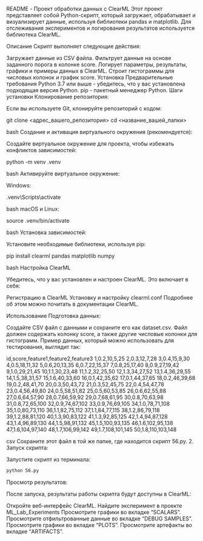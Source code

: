 README - Проект обработки данных с ClearML
Этот проект представляет собой Python-скрипт, который загружает, обрабатывает и визуализирует данные, используя библиотеки pandas и matplotlib. Для отслеживания экспериментов и логирования результатов используется библиотека ClearML.

Описание
Скрипт выполняет следующие действия:

Загружает данные из CSV файла.
Фильтрует данные на основе заданного порога в колонке score.
Логирует параметры, результаты, графики и примеры данных в ClearML.
Строит гистограммы для числовых колонок и график score.
Установка
Предварительные требования
Python 3.7 или выше - убедитесь, что у вас установлена подходящая версия Python.
pip - пакетный менеджер Python.
Шаги установки
Клонирование репозитория:

Если вы используете Git, клонируйте репозиторий с кодом:

git clone <адрес_вашего_репозитория>
cd <название_вашей_папки>

bash
Создание и активация виртуального окружения (рекомендуется):

Создайте виртуальное окружение для проекта, чтобы избежать конфликтов зависимостей:

python -m venv .venv

bash
Активируйте виртуальное окружение:

Windows:

.venv\Scripts\activate

bash
macOS и Linux:

source .venv/bin/activate

bash
Установка зависимостей:

Установите необходимые библиотеки, используя pip:

pip install clearml pandas matplotlib numpy

bash
Настройка ClearML

Убедитесь, что у вас установлен и настроен ClearML. Это включает в себя:

Регистрацию в ClearML
Установку и настройку clearml.conf
Подробнее об этом можно почитать в документации ClearML.

Использование
Подготовка данных:

Создайте CSV файл с данными и сохраните его как dataset.csv. Файл должен содержать колонку score, а также другие числовые колонки для гистограмм. Пример данных, который можно использовать для тестирования, выглядит так:

id,score,feature1,feature2,feature3
1,0.2,10,5,25
2,0.3,12,7,28
3,0.4,15,9,30
4,0.5,18,11,32
5,0.6,20,13,35
6,0.7,22,15,37
7,0.8,25,17,40
8,0.9,27,19,42
9,1.0,29,21,45
10,1.1,30,23,48
11,1.2,32,25,50
12,1.3,34,27,52
13,1.4,36,29,55
14,1.5,38,31,57
15,1.6,40,33,60
16,0.1,42,35,62
17,0.1,44,37,65
18,0.2,46,39,68
19,0.2,48,41,70
20,0.3,50,43,72
21,0.3,52,45,75
22,0.4,54,47,78
23,0.4,56,49,80
24,0.5,58,51,82
25,0.5,60,53,85
26,0.6,62,55,88
27,0.6,64,57,90
28,0.7,66,59,92
29,0.7,68,61,95
30,0.8,70,63,98
31,0.8,72,65,100
32,0.9,74,67,102
33,0.9,76,69,105
34,1.0,78,71,108
35,1.0,80,73,110
36,1.1,82,75,112
37,1.1,84,77,115
38,1.2,86,79,118
39,1.2,88,81,120
40,1.3,90,83,122
41,1.3,92,85,125
42,1.4,94,87,128
43,1.4,96,89,130
44,1.5,98,91,132
45,1.5,100,93,135
46,1.6,102,95,138
47,1.6,104,97,140
48,1.7,106,99,142
49,1.7,108,101,145
50,1.8,110,103,148

csv
Сохраните этот файл в той же папке, где находится скрипт 56.py. 2. Запуск скрипта:

Запустите скрипт из терминала:

```bash
python 56.py
```

Просмотр результатов:

После запуска, результаты работы скрипта будут доступны в ClearML:

Откройте веб-интерфейс ClearML.
Найдите эксперимент в проекте ML_Lab_Experiments
Просмотрите графики во вкладке “SCALARS”.
Просмотрите отфильтрованные данные во вкладке “DEBUG SAMPLES”.
Просмотрите графики во вкладке “PLOTS”.
Просмотрите артефакты во вкладке “ARTIFACTS”.
